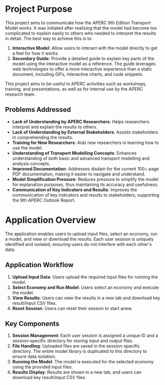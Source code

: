 # Project Purpose

This project aims to communicate how the APERC 9th Edition Transport Model works. It was initiated after realizing that the model had become too complicated to explain easily to others who needed to interpret the results in detail. The best way to achieve this is to:

1. **Interactive Model**: Allow users to interact with the model directly to get a feel for how it works.
2. **Secondary Guide**: Provide a detailed guide to explain key parts of the model using the interactive model as a reference. The guide leverages web technologies to offer a more interactive experience than a static document, including GIFs, interactive charts, and code snippets.

This project aims to be useful in APERC activities such as workshops, training, and presentations, as well as for internal use by the APERC research team.

## Problems Addressed

- **Lack of Understanding by APERC Researchers**: Helps researchers interpret and explain the results to others.
- **Lack of Understanding by External Stakeholders**: Assists stakeholders in comprehending the results.
- **Training for New Researchers**: Aids new researchers in learning how to use the model.
- **Understanding of Transport Modelling Concepts**: Enhances understanding of both basic and advanced transport modelling and analysis concepts.
- **Improved Documentation**: Addresses disdain for the current 100+ page PDF documentation, making it easier to navigate and understand.
- **Model Simplification Pressure**: Reduces pressure to simplify the model for explanation purposes, thus maintaining its accuracy and usefulness.
- **Communication of Key Indicators and Results**: Improves the communication of key indicators and results to stakeholders, supporting the 9th APERC Outlook Report.


# Application Overview

The application enables users to upload input files, select an economy, run a model, and view or download the results. Each user session is uniquely identified and isolated, ensuring users do not interfere with each other's data.

## Application Workflow

1. **Upload Input Data**: Users upload the required input files for running the model.
2. **Select Economy and Run Model**: Users select an economy and execute the model.
3. **View Results**: Users can view the results in a new tab and download key result/input CSV files.
4. **Reset Session**: Users can reset their session to start anew.

## Key Components

1. **Session Management**: Each user session is assigned a unique ID and a session-specific directory for storing input and output files.
2. **File Handling**: Uploaded files are saved in the session-specific directory. The entire model library is duplicated to this directory to ensure data isolation.
3. **Running the Model**: The model is executed for the selected economy using the provided input files.
4. **Results Display**: Results are shown in a new tab, and users can download key result/input CSV files.
